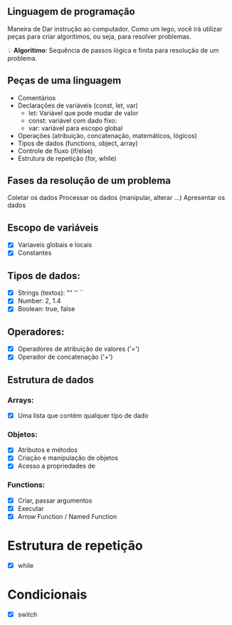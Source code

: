 ## Linguagem de programação

Maneira de Dar instrução ao computador.
Como um lego, você irá utilizar peças para criar algoritimos, ou seja, para resolver problemas.

💡 **Algoritimo**: Sequência de passos lógica e finita para resolução de um problema.

## Peças de uma linguagem

- Comentários
- Declarações de variáveis (const, let, var)
    - let: Variável que pode mudar de valor
    - const: variável com dado fixo:
    - var: variável para escopo global
- Operações (atribuição, concatenação, matemáticos, lógicos)
- Tipos de dados (functions, object, array)
- Controle de fluxo (if/else)
- Estrutura de repetição (for, while)

## Fases da resolução de um problema

Coletar os dados
Processar os dados (manipular, alterar ...)
Apresentar os dados

## Escopo de variáveis

- [X] Variaveis globais e locais
- [X] Constantes

## Tipos de dados:

- [X] Strings (textos): "" '' ``
- [X] Number: 2, 1.4
- [X] Boolean: true, false

## Operadores:

- [X] Operadores de atribuição de valores ('=')
- [X] Operador de concatenação ('+')

## Estrutura de dados

### Arrays:

- [X] Uma lista que contém qualquer tipo de dado

### Objetos:

- [X] Atributos e métodos
- [X] Criação e manipulação de objetos
- [X] Acesso a propriedades de 

### Functions:

- [X] Criar, passar argumentos
- [X] Executar
- [X] Arrow Function / Named Function

# Estrutura de repetição
- [X] while

# Condicionais

- [X] switch
